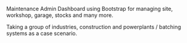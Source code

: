 Maintenance Admin Dashboard using Bootstrap for managing site, workshop, garage, stocks and many more. 

Taking a group of industries, construction and powerplants / batching systems as a case scenario.
